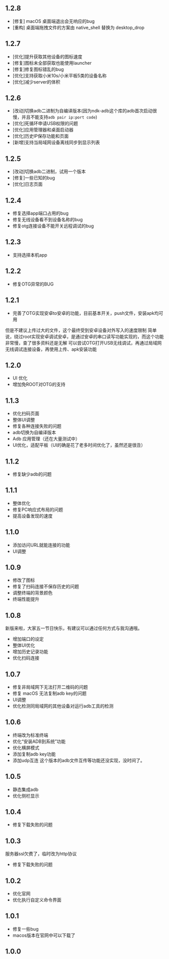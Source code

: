 ## 1.2.8
- [修复] macOS 桌面端退出会无响应的bug
- [重构] 桌面端拖拽文件的方案由 native_shell 替换为 desktop_drop

## 1.2.7
- [优化]提升获取其他设备的图标速度
- [修复]图标未全部获取也能使用launcher
- [修复]修复图标错乱的bug
- [优化]支持获取小米10s/小米平板5类的设备名称
- [优化]减少server的体积

## 1.2.6
- [改动]切换adb二进制为自编译版本(因为ndk-adb这个库的adb首次启动很慢，并且不能支持`adb pair ip:port code`)
- [优化]死循环申请USB权限的问题
- [优化]应用管理器和桌面启动器
- [优化]历史IP保存功能和页面
- [新增]支持当局域网设备离线同步到显示列表

## 1.2.5
- [改动]切换adb二进制，试用一个版本
- [修复]一些已知的bug
- [优化]日志页面

## 1.2.4
- 修复选择app端口占用的bug
- 修复无线设备看不到设备名称的bug
- 修复otg连接设备不能开关远程调试的bug

## 1.2.3
- 支持选择本机app
## 1.2.2
- 修复OTG异常的BUG

## 1.2.1
- 完善了OTG实现安卓to安卓的功能，目前基本开关，push文件，安装apk均可用

但是不建议上传过大的文件，这个最终受到安卓设备对外写入的速度限制
简单说，绕过root实现安卓调试安卓，是通过安卓的串口读写功能实现的，而这个功能非常慢，查了很多资料还是无解
可以尝试OTG打开USB无线调试，再通过局域网无线调试连接设备，再使用上传、apk安装功能
## 1.2.0
- UI 优化
- 增加免ROOT对OTG的支持
## 1.1.3
- 优化扫码页面
- 整体UI调整
- 修复各种连接失败的问题
- adb切换为自编译版本
- Adb 应用管理（还在大量测试中）
- UI优化，适配平板（UI的确是花了老多时间优化了，虽然还是很丑）
## 1.1.2
- 修复缺少adb的问题

## 1.1.1
- 整体优化
- 修复PC响应式布局的问题
- 提高设备发现的速度

## 1.1.0

- 添加访问URL就能连接的功能
- UI调整

## 1.0.9

- 修改了图标
- 修复了扫码连接不保存历史的问题
- 调整终端的背景颜色
- 终端性能提升

## 1.0.8

新版来啦，大家五一节日快乐，有建议可以通过任何方式与我沟通哦。

- 增加端口的设定
- 整体UI优化
- 增加历史记录功能
- 优化扫码连接

## 1.0.7

- 修复非局域网下无法打开二维码的问题
- 修复 macOS 无法复制adb key的问题
- UI调整
- 优化检测同局域网的其他设备对运行adb工具的检测

## 1.0.6

- 终端改为标准终端
- 优化“安装ADB到系统”功能
- 优化横屏模式
- 添加复制adb key功能
- 添加udp互连
这个版本的adb文件互传等功能还没实现，没时间了。

## 1.0.5

- 静态集成adb
- 优化侧栏显示

## 1.0.4

- 修复下载失败的问题

## 1.0.3

服务器ssl欠费了，临时改为http协议
- 修复下载失败的问题

## 1.0.2

- 优化官网
- 优化执行自定义命令界面

## 1.0.1

- 修复一些bug
- macos版本在官网中可以下载了

## 1.0.0